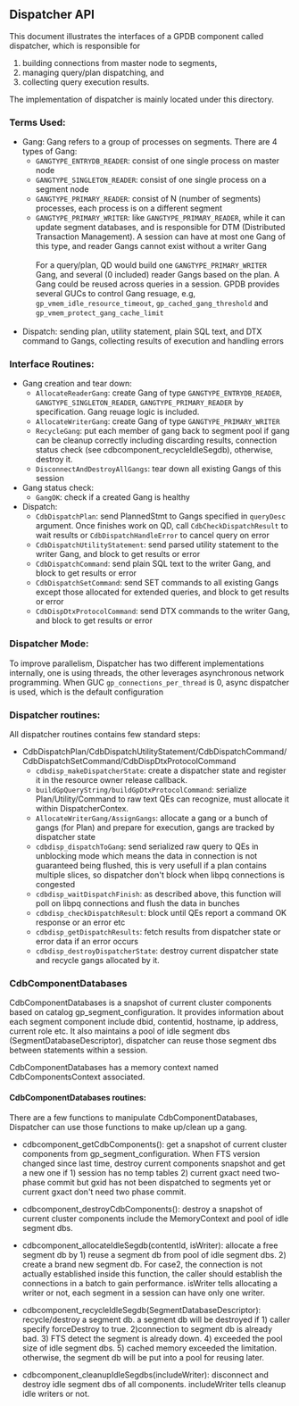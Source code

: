 ## Dispatcher API
This document illustrates the interfaces of a GPDB component called dispatcher, which is responsible for
1) building connections from master node to segments,
2) managing query/plan dispatching, and
3) collecting query execution results.

The implementation of dispatcher is mainly located under this directory.

### Terms Used:
* Gang: Gang refers to a group of processes on segments. There are 4 types of Gang:
	* `GANGTYPE_ENTRYDB_READER`: consist of one single process on master node
	* `GANGTYPE_SINGLETON_READER`: consist of one single process on a segment node
	* `GANGTYPE_PRIMARY_READER`: consist of N (number of segments) processes, each process is on a different segment
	* `GANGTYPE_PRIMARY_WRITER`: like `GANGTYPE_PRIMARY_READER`, while it can update segment databases, and is responsible for DTM (Distributed Transaction Management). A session can have at most one Gang of this type, and reader Gangs cannot exist without a writer Gang
<br><br>
For a query/plan, QD would build one `GANGTYPE_PRIMARY_WRITER` Gang, and several (0 included) reader Gangs based on the plan. A Gang could be reused across queries in a session. GPDB provides several GUCs to control Gang resuage, e.g, `gp_vmem_idle_resource_timeout`, `gp_cached_gang_threshold` and `gp_vmem_protect_gang_cache_limit`
<br><br>
* Dispatch: sending plan, utility statement, plain SQL text, and DTX command to Gangs, collecting results of execution and handling errors

### Interface Routines:
* Gang creation and tear down:
	* `AllocateReaderGang`: create Gang of type `GANGTYPE_ENTRYDB_READER`, `GANGTYPE_SINGLETON_READER`, `GANGTYPE_PRIMARY_READER` by specification. Gang reuage logic is included.
	* `AllocateWriterGang`: create Gang of type `GANGTYPE_PRIMARY_WRITER`
	* `RecycleGang`: put each member of gang back to segment pool if gang can be cleanup correctly including discarding results, connection status check (see cdbcomponent_recycleIdleSegdb), otherwise, destroy it.
	* `DisconnectAndDestroyAllGangs`: tear down all existing Gangs of this session
* Gang status check:
	* `GangOK`: check if a created Gang is healthy
* Dispatch:
	* `CdbDispatchPlan`: send PlannedStmt to Gangs specified in `queryDesc` argument. Once finishes work on QD, call `CdbCheckDispatchResult` to wait results or `CdbDispatchHandleError` to cancel query on error
	* `CdbDispatchUtilityStatement`: send parsed utility statement to the writer Gang, and block to get results or error
	* `CdbDispatchCommand`: send plain SQL text to the writer Gang, and block to get results or error
	* `CdbDispatchSetCommand`: send SET commands to all existing Gangs except those allocated for extended queries, and block to get results or error
	* `CdbDispDtxProtocolCommand`: send DTX commands to the writer Gang, and block to get results or error
	
### Dispatcher Mode:
To improve parallelism, Dispatcher has two different implementations internally, one is using threads, the other leverages asynchronous network programming. When GUC `gp_connections_per_thread` is 0, async dispatcher is used, which is the default configuration

### Dispatcher routines:
All dispatcher routines contains few standard steps:
* CdbDispatchPlan/CdbDispatchUtilityStatement/CdbDispatchCommand/CdbDispatchSetCommand/CdbDispDtxProtocolCommand
	* `cdbdisp_makeDispatcherState`: create a dispatcher state and register it in the resource owner release callback.
	* `buildGpQueryString/buildGpDtxProtocolCommand`: serialize Plan/Utility/Command to raw text QEs can recognize, must allocate it within DispatcherContex.
	* `AllocateWriterGang/AssignGangs`: allocate a gang or a bunch of gangs (for Plan) and prepare for execution, gangs are tracked by dispatcher state
	* `cdbdisp_dispatchToGang`: send serialized raw query to QEs in unblocking mode which means the data in connection is not guaranteed being flushed, this is very usefull if a plan contains multiple slices, so dispatcher don't block when libpq connections is congested 
	* `cdbdisp_waitDispatchFinish`: as described above, this function will poll on libpq connections and flush the data in bunches 
	* `cdbdisp_checkDispatchResult`: block until QEs report a command OK response or an error etc
	* `cdbdisp_getDispatchResults`: fetch results from dispatcher state or error data if an error occurs
	* `cdbdisp_destroyDispatcherState`: destroy current dispatcher state and recycle gangs allocated by it.

### CdbComponentDatabases
CdbComponentDatabases is a snapshot of current cluster components based on catalog gp_segment_configuration.
It provides information about each segment component include dbid, contentid, hostname, ip address, current role etc.
It also maintains a pool of idle segment dbs (SegmentDatabaseDescriptor), dispatcher can reuse those segment dbs
between statements within a session.

CdbComponentDatabases has a memory context named CdbComponentsContext associated.

#### CdbComponentDatabases routines:
There are a few functions to manipulate CdbComponentDatabases, Dispatcher can use those functions to make up/clean up a gang.

* cdbcomponent_getCdbComponents(): get a snapshot of current cluster components from gp_segment_configuration. When FTS version changed since last time, destroy current components snapshot and get a new one if 1) session has no temp tables 2) current gxact need two-phase commit but gxid has not been dispatched to segments yet or current gxact don't need two phase commit.

* cdbcomponent_destroyCdbComponents(): destroy a snapshot of current cluster components include the MemoryContext and pool of idle segment dbs.

* cdbcomponent_allocateIdleSegdb(contentId, isWriter): allocate a free segment db by 1) reuse a segment db from pool of idle segment dbs. 2) create a brand new segment db. For case2, the connection is not actually established inside this function, the caller should establish the connections in a batch to gain performance. isWriter tells allocating a writer or not, each segment in a session can have only one writer.

* cdbcomponent_recycleIdleSegdb(SegmentDatabaseDescriptor): recycle/destroy a segment db. a segment db will be destroyed if 1) caller specify forceDestroy to true. 2)connection to segment db is already bad. 3) FTS detect the segment is already down. 4) exceeded the pool size of idle segment dbs. 5) cached memory exceeded the limitation. otherwise, the segment db will be put into a pool for reusing later.

* cdbcomponent_cleanupIdleSegdbs(includeWriter): disconnect and destroy idle segment dbs of all components. includeWriter tells cleanup idle writers or not.
